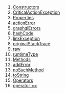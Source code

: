 1.  [Constructors](./CriticalActionException-class.md)
2.  [CriticalActionException](./CriticalActionException/CriticalActionException.md)
3.  [Properties](./CriticalActionException-class.md)
4.  [actionError](./CriticalActionException/actionError.md)
5.  [graphqlErrors](https://pub.dev/documentation/graphql/5.2.0-beta.9/graphql/OperationException/graphqlErrors.html)
6.  [hashCode](https://api.flutter.dev/flutter/dart-core/Object/hashCode.html)
7.  [linkException](https://pub.dev/documentation/graphql/5.2.0-beta.9/graphql/OperationException/linkException.html)
8.  [originalStackTrace](https://pub.dev/documentation/graphql/5.2.0-beta.9/graphql/OperationException/originalStackTrace.html)
9.  [raw](https://pub.dev/documentation/graphql/5.2.0-beta.9/graphql/OperationException/raw.html)
10. [runtimeType](https://api.flutter.dev/flutter/dart-core/Object/runtimeType.html)
11. [Methods](./CriticalActionException-class.md)
12. [addError](https://pub.dev/documentation/graphql/5.2.0-beta.9/graphql/OperationException/addError.html)
13. [noSuchMethod](https://api.flutter.dev/flutter/dart-core/Object/noSuchMethod.html)
14. [toString](./CriticalActionException/toString.md)
15. [Operators](./CriticalActionException-class.md)
16. [operator
    ==](https://api.flutter.dev/flutter/dart-core/Object/operator_equals.html)

